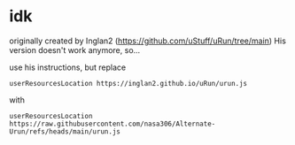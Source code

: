 # idk
originally created by Inglan2 (https://github.com/uStuff/uRun/tree/main)
His version doesn't work anymore, so...

use his instructions, but replace
```
userResourcesLocation https://inglan2.github.io/uRun/urun.js
```
with 
```
userResourcesLocation https://raw.githubusercontent.com/nasa306/Alternate-Urun/refs/heads/main/urun.js
```
